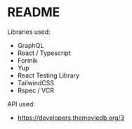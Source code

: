 # README

Libraries used:

- GraphQL
- React / Typescript
- Formik
- Yup
- React Testing Library
- TailwindCSS
- Rspec / VCR

API used:

- https://developers.themoviedb.org/3

